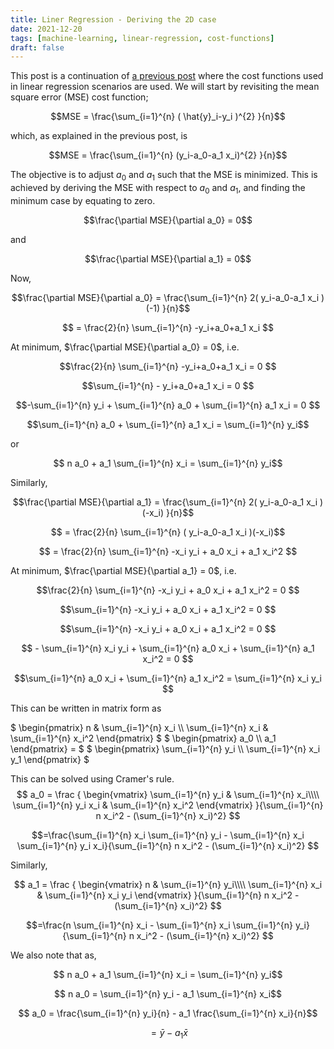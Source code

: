 ```yaml
---
title: Liner Regression - Deriving the 2D case
date: 2021-12-20
tags: [machine-learning, linear-regression, cost-functions]
draft: false
---
```


This post is a continuation of [a previous post](/post/ml_linearreg_costfunctions.md) where the cost functions used in linear regression scenarios are used. We will start by revisiting the mean square error (MSE) cost function;

$$MSE = \frac{\sum_{i=1}^{n} ( \hat{y}_i-y_i )^{2} }{n}$$

which, as explained in the previous post, is

$$MSE = \frac{\sum_{i=1}^{n} (y_i-a_0-a_1 x_i)^{2} }{n}$$

The objective is to adjust $a_0$ and $a_1$ such that the MSE is minimized. This is achieved by deriving the MSE with respect to $a_0$ and $a_1$, and finding the minimum case by equating to zero.

$$\frac{\partial MSE}{\partial a_0} = 0$$ 

and

$$\frac{\partial MSE}{\partial a_1} = 0$$

Now,

$$\frac{\partial MSE}{\partial a_0} = \frac{\sum_{i=1}^{n} 2( y_i-a_0-a_1 x_i )(-1) }{n}$$

$$ = \frac{2}{n} \sum_{i=1}^{n} -y_i+a_0+a_1 x_i  $$

At minimum, $\frac{\partial MSE}{\partial a_0} = 0$, i.e.

$$\frac{2}{n} \sum_{i=1}^{n} -y_i+a_0+a_1 x_i = 0 $$

$$\sum_{i=1}^{n} - y_i+a_0+a_1 x_i = 0 $$

$$-\sum_{i=1}^{n} y_i + \sum_{i=1}^{n} a_0 + \sum_{i=1}^{n}  a_1 x_i = 0 $$

$$\sum_{i=1}^{n} a_0 + \sum_{i=1}^{n}  a_1 x_i = \sum_{i=1}^{n} y_i$$

or

$$ n a_0 + a_1 \sum_{i=1}^{n} x_i = \sum_{i=1}^{n} y_i$$

Similarly,

$$\frac{\partial MSE}{\partial a_1} = \frac{\sum_{i=1}^{n} 2( y_i-a_0-a_1 x_i )(-x_i) }{n}$$

$$ = \frac{2}{n} \sum_{i=1}^{n} ( y_i-a_0-a_1 x_i )(-x_i)$$

$$ = \frac{2}{n} \sum_{i=1}^{n} -x_i y_i + a_0 x_i + a_1 x_i^2 $$

At minimum, $\frac{\partial MSE}{\partial a_1} = 0$, i.e.

$$\frac{2}{n} \sum_{i=1}^{n} -x_i y_i + a_0 x_i + a_1 x_i^2 = 0 $$

$$\sum_{i=1}^{n} -x_i y_i + a_0 x_i + a_1 x_i^2 = 0 $$

$$\sum_{i=1}^{n} -x_i y_i + a_0 x_i + a_1 x_i^2 = 0 $$

$$ - \sum_{i=1}^{n} x_i y_i + \sum_{i=1}^{n} a_0 x_i + \sum_{i=1}^{n} a_1 x_i^2 = 0 $$

$$\sum_{i=1}^{n} a_0 x_i + \sum_{i=1}^{n} a_1 x_i^2 = \sum_{i=1}^{n} x_i y_i $$

This can be written in matrix form as

$
\begin{pmatrix}
n & \sum_{i=1}^{n} x_i \\\\
\sum_{i=1}^{n} x_i & \sum_{i=1}^{n} x_i^2
\end{pmatrix}
$
$
\begin{pmatrix}
a_0 \\\\
a_1
\end{pmatrix} = 
$
$
\begin{pmatrix}
\sum_{i=1}^{n} y_i \\\\
\sum_{i=1}^{n} x_i y_1
\end{pmatrix}
$

This can be solved using Cramer's rule.
$$
a_0 = \frac
{
\begin{vmatrix}
\sum_{i=1}^{n} y_i & \sum_{i=1}^{n} x_i\\\\
\sum_{i=1}^{n} y_i x_i & \sum_{i=1}^{n} x_i^2
\end{vmatrix}
}{\sum_{i=1}^{n} n x_i^2 - (\sum_{i=1}^{n} x_i)^2}
$$

$$=\frac{\sum_{i=1}^{n} x_i \sum_{i=1}^{n} y_i - \sum_{i=1}^{n} x_i \sum_{i=1}^{n} y_i x_i}{\sum_{i=1}^{n} n x_i^2 - (\sum_{i=1}^{n} x_i)^2} $$

Similarly,

$$
a_1 = \frac
{
\begin{vmatrix}
n & \sum_{i=1}^{n} y_i\\\\
\sum_{i=1}^{n} x_i & \sum_{i=1}^{n} x_i y_i 
\end{vmatrix}
}{\sum_{i=1}^{n} n x_i^2 - (\sum_{i=1}^{n} x_i)^2}
$$

$$=\frac{n \sum_{i=1}^{n} x_i - \sum_{i=1}^{n} x_i \sum_{i=1}^{n} y_i}{\sum_{i=1}^{n} n x_i^2 - (\sum_{i=1}^{n} x_i)^2} $$

We also note that as,

$$ n a_0 + a_1 \sum_{i=1}^{n} x_i = \sum_{i=1}^{n} y_i$$

$$ n a_0 = \sum_{i=1}^{n} y_i - a_1 \sum_{i=1}^{n} x_i$$

$$  a_0 = \frac{\sum_{i=1}^{n} y_i}{n} - a_1 \frac{\sum_{i=1}^{n} x_i}{n}$$

$$ = \bar{y} - a_1 \bar{x}$$


